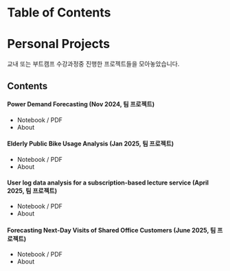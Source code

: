 # Table of Contents


# Personal Projects

교내 또는 부트캠프 수강과정중 진행한 프로젝트들을 모아놓았습니다.



## Contents

#### Power Demand Forecasting (Nov 2024, 팀 프로젝트)
- Notebook / PDF
- About

#### Elderly Public Bike Usage Analysis (Jan 2025, 팀 프로젝트)
- Notebook / PDF
- About

#### User log data analysis for a subscription-based lecture service (April 2025, 팀 프로젝트)
- Notebook / PDF
- About

#### Forecasting Next-Day Visits of Shared Office Customers (June 2025, 팀 프로젝트)
- Notebook / PDF
- About
